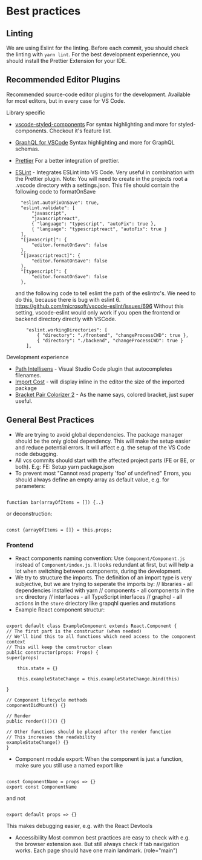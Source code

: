 # Best practices

## Linting

We are using Eslint for the linting.
Before each commit, you should check the linting with `yarn lint`.
For the best development experiennce, you should install the Prettier Extension for your IDE.

## Recommended Editor Plugins

Recommended source-code editor plugins for the development. Available for most editors, but in every case for VS Code.

Library specific

- [vscode-styled-components](https://marketplace.visualstudio.com/items?itemName=jpoissonnier.vscode-styled-components)
  For syntax highlighting and more for styled-components. Checkout it's feature list.
- [GraphQL for VSCode](https://marketplace.visualstudio.com/items?itemName=kumar-harsh.graphql-for-vscode)
  Syntax highlighting and more for GraphQL schemas.
- [Prettier](https://marketplace.visualstudio.com/items?itemName=esbenp.prettier-vscode)
  For a better integration of prettier.
- [ESLint](https://marketplace.visualstudio.com/items?itemName=dbaeumer.vscode-eslint) -
  Integrates ESLint into VS Code. Very useful in combination with the Prettier plugin.
  Note: You will need to create in the projects root a .vscode directory with a settings.json.
  This file should contain the following code to formatOnSave

  ```
    "eslint.autoFixOnSave": true,
    "eslint.validate": [
        "javascript",
        "javascriptreact",
        { "language": "typescript", "autoFix": true },
        { "language": "typescriptreact", "autoFix": true }
    ],
    "[javascript]": {
        "editor.formatOnSave": false
    },
    "[javascriptreact]": {
        "editor.formatOnSave": false
    },
    "[typescript]": {
        "editor.formatOnSave": false
    },
  ```

  and the following code to tell eslint the path of the eslintrc's. We need to do this, because there is bug with eslint 6. https://github.com/microsoft/vscode-eslint/issues/696
  Without this setting, vscode-eslint would only work if you open the frontend or backend directory directly with VSCode.

  ```
      "eslint.workingDirectories": [
          { "directory": "./frontend", "changeProcessCWD": true },
          { "directory": "./backend", "changeProcessCWD": true }
      ],
  ```

Development experience

- [Path Intellisens](https://marketplace.visualstudio.com/items?itemName=christian-kohler.path-intellisense) - Visual Studio Code plugin that autocompletes filenames.
- [Import Cost](https://marketplace.visualstudio.com/items?itemName=wix.vscode-import-cost) - will display inline in the editor the size of the imported package
- [Bracket Pair Colorizer 2](https://marketplace.visualstudio.com/items?itemName=CoenraadS.bracket-pair-colorizer-2) - As the name says, colored bracket, just super useful.

## General Best Practices

- We are trying to avoid global dependencies.
  The package manager should be the only global dependency.
  This will make the setup easier and reduce potential errors.
  It will affect e.g. the setup of the VS Code node debugging.
- All vcs commits should start with the affected project parts (FE or BE, or both).
  E.g: FE: Setup yarn package.json
- To prevent most "Cannot read property 'foo' of undefined" Errors, you should always define an empty array as default value, e.g. for parameters:

```

function bar(arrayOfItems = []) {..}

```

or deconstruction:

```

const {arrayOfItems = []} = this.props;

```

### Frontend

- React components naming convention:
  Use `Component/Component.js` instead of `Component/index.js`. It looks redundant at first, but will help a lot when switching between components, during the development.
- We try to structure the imports. The definition of an import type is very subjective, but we are trying to seperate the imports by:
  // libraries - all dependencies installed with yarn
  // components - all components in the `src` directory
  // interfaces - all TypeScript interfaces
  // graphql - all actions in the `store` driectory like grapqhl queries and mutations
- Example React component structur:

```

export default class ExampleComponent extends React.Component {
// The first part is the constructur (when needed)
// We'll bind this to all functions which need access to the component context
// This will keep the constructor clean
public constructor(props: Props) {
super(props)

    this.state = {}

    this.exampleStateChange = this.exampleStateChange.bind(this)

}

// Component lifecycle methods
componentDidMount() {}

// Render
public render()()() {}

// Other functions should be placed after the render function
// This increases the readability
exampleStateChange() {}
}

```

- Component module export:
  When the component is just a function, make sure you still use a named export like

```

const ComponentName = props => {}
export const ComponentName

```

and not

```

export default props => {}

```

This makes debugging easier, e.g. with the React Devtools

- Accessibility
  Most common best practices are easy to check with e.g. the browser extension axe.
  But still always check if tab navigation works.
  Each page should have one main landmark. (role="main")

